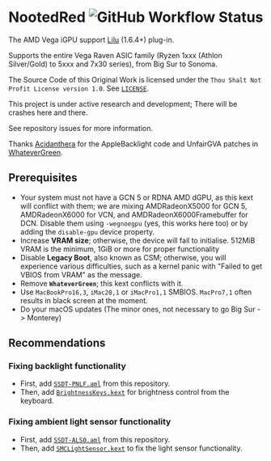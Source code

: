 # NootedRed ![GitHub Workflow Status](https://img.shields.io/github/actions/workflow/status/NootInc/NootedRed/main.yml?branch=master&logo=github&style=for-the-badge)

The AMD Vega iGPU support [Lilu](https://github.com/acidanthera/Lilu) (1.6.4+) plug-in.

Supports the entire Vega Raven ASIC family (Ryzen 1xxx (Athlon Silver/Gold) to 5xxx and 7x30 series), from Big Sur to Sonoma.

The Source Code of this Original Work is licensed under the `Thou Shalt Not Profit License version 1.0`. See [`LICENSE`](https://github.com/NootInc/NootedRed/blob/master/LICENSE).

This project is under active research and development; There will be crashes here and there.

See repository issues for more information.

Thanks [Acidanthera](https://github.com/Acidanthera) for the AppleBacklight code and UnfairGVA patches in [WhateverGreen](https://github.com/Acidanthera/WhateverGreen).

## Prerequisites

- Your system must not have a GCN 5 or RDNA AMD dGPU, as this kext will conflict with them; we are mixing AMDRadeonX5000 for GCN 5, AMDRadeonX6000 for VCN, and AMDRadeonX6000Framebuffer for DCN. Disable them using `-wegnoegpu` (yes, this works here too) or by adding the `disable-gpu` device property.
- Increase **VRAM size**; otherwise, the device will fail to initialise. 512MiB VRAM is the minimum, 1GiB or more for proper functionality
- Disable **Legacy Boot**, also known as CSM; otherwise, you will experience various difficulties, such as a kernel panic with "Failed to get VBIOS from VRAM" as the message.
- Remove **`WhateverGreen`**; this kext conflicts with it.
- Use `MacBookPro16,3`, `iMac20,1` or `iMacPro1,1` SMBIOS. `MacPro7,1` often results in black screen at the moment.
- Do your macOS updates (The minor ones, not necessary to go Big Sur -> Monterey)

## Recommendations
### Fixing backlight functionality
- First, add [`SSDT-PNLF.aml`](Assets/SSDT-PNLF.aml) from this repository.
- Then, add [`BrightnessKeys.kext`](https://github.com/Acidanthera/BrightnessKeys) for brightness control from the keyboard.        

### Fixing ambient light sensor functionality
- First, add [`SSDT-ALS0.aml`](Assets/SSDT-ALS0.aml) from this repository.
- Then, add [`SMCLightSensor.kext`](https://github.com/Acidanthera/VirtualSMC) to fix the light sensor functionality.